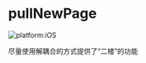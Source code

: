 # pullNewPage
![platform:iOS](https://img.shields.io/badge/platform-iOS-brightgreen.svg?style=flat-square)

尽量使用解耦合的方式提供了“二楼”的功能
